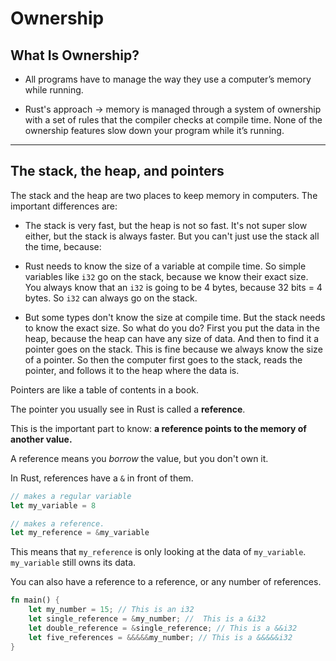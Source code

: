 # Ownership

## **What Is Ownership?**

* All programs have to manage the way they use a computer’s memory while running.

* Rust's approach -> memory is managed through a system of ownership with a set of rules that the compiler checks at compile time. None of the ownership features slow down your program while it’s running.

--- 

## **The stack, the heap, and pointers**

The stack and the heap are two places to keep memory in computers. The important differences are:

* The stack is very fast, but the heap is not so fast. It's not super slow either, but the stack is always faster. But you can't just use the stack all the time, because:

* Rust needs to know the size of a variable at compile time. So simple variables like `i32` go on the stack, because we know their exact size. You always know that an `i32` is going to be 4 bytes, because 32 bits = 4 bytes. So `i32` can always go on the stack.

* But some types don't know the size at compile time. But the stack needs to know the exact size. So what do you do? First you put the data in the heap, because the heap can have any size of data. And then to find it a pointer goes on the stack. This is fine because we always know the size of a pointer. So then the computer first goes to the stack, reads the pointer, and follows it to the heap where the data is.

Pointers are like a table of contents in a book. 

The pointer you usually see in Rust is called a **reference**.

This is the important part to know: **a reference points to the memory of another value.**

A reference means you *borrow* the value, but you don't own it.

In Rust, references have a `&` in front of them.

```rust
// makes a regular variable
let my_variable = 8

// makes a reference.
let my_reference = &my_variable
```

This means that `my_reference` is only looking at the data of `my_variable`. `my_variable` still owns its data.

You can also have a reference to a reference, or any number of references.

```rust
fn main() {
    let my_number = 15; // This is an i32
    let single_reference = &my_number; //  This is a &i32
    let double_reference = &single_reference; // This is a &&i32
    let five_references = &&&&&my_number; // This is a &&&&&i32
}
```